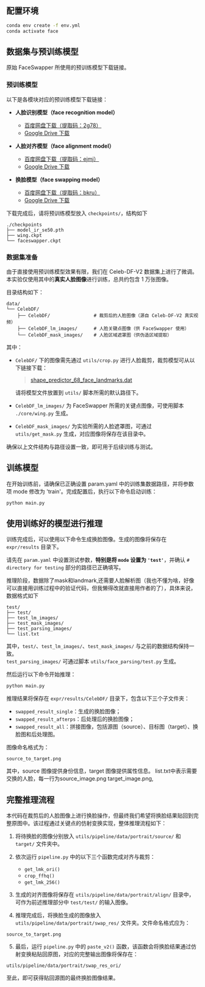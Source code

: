 ## 配置环境
```bash
conda env create -f env.yml
conda activate face
```




## 数据集与预训练模型

原始 FaceSwapper 所使用的预训练模型下载链接。

### 预训练模型

以下是各模块对应的预训练模型下载链接：

- **人脸识别模型（face recognition model）**  
  - [百度网盘下载（提取码：2g78）](https://pan.baidu.com/s/11qcEiBjAsQPXwIqKjOE-rQ?pwd=2g78)  
  - [Google Drive 下载](https://drive.google.com/file/d/1-lxc-jZGIFNdwFUXQ9tDS9OSuhadj6AC/view?usp=sharing)

- **人脸对齐模型（face alignment model）**  
  - [百度网盘下载（提取码：ejmj）](https://pan.baidu.com/s/1htwmXDi2Gev8l09oJpr_Mg?pwd=ejmj)  
  - [Google Drive 下载](https://drive.google.com/file/d/1lBt4x4P5qaClB2ZN_POBV-ue41hdlaoJ/view?usp=sharing)

- **换脸模型（face swapping model）**  
  - [百度网盘下载（提取码：bkru）](https://pan.baidu.com/s/1aIRX0twylUJ42z4sYhUaVA?pwd=bkru)  
  - [Google Drive 下载](https://drive.google.com/file/d/1Tb3V09wbaGe6SaiN3BZkOcCy7VJ0KYC8/view?usp=sharing)

下载完成后，请将预训练模型放入 `checkpoints/`，结构如下
```
./checkpoints
├── model_ir_se50.pth
├── wing.ckpt
└── faceswapper.ckpt
```



### 数据集准备

由于直接使用预训练模型效果有限，我们在 Celeb-DF-V2 数据集上进行了微调。本实验仅使用其中的**真实人脸图像**进行训练，总共约包含 1 万张图像。

目录结构如下：

```
data/
└── CelebDF/
    ├── CelebDF/                # 裁剪后的人脸图像（源自 Celeb-DF-V2 真实视频）
    ├── CelebDF_lm_images/      # 人脸关键点图像（供 FaceSwapper 使用）
    └── CelebDF_mask_images/    # 人脸区域遮罩图（供伪造区域提取）
```

其中：

- `CelebDF/` 下的图像需先通过 `utils/crop.py` 进行人脸裁剪，裁剪模型可从以下链接下载：

  > [shape_predictor_68_face_landmarks.dat](https://github.com/italojs/facial-landmarks-recognition/blob/master/shape_predictor_68_face_landmarks.dat)

  请将模型文件放置到 `utils/` 脚本所需的默认路径下。

- `CelebDF_lm_images/` 为 FaceSwapper 所需的关键点图像，可使用脚本 `./core/wing.py` 生成。

- `CelebDF_mask_images/` 为实验所需的人脸遮罩图，可通过 `utils/get_mask.py` 生成，对应图像将保存在该目录中。

确保以上文件结构与路径设置一致，即可用于后续训练与测试。

## 训练模型


在开始训练前，请确保已正确设置 param.yaml 中的训练集数据路径，并将参数项 mode 修改为 'train'。完成配置后，执行以下命令启动训练：

```bash
python main.py
```


## 使用训练好的模型进行推理


训练完成后，可以使用以下命令生成换脸图像。生成的图像将保存在 `expr/results` 目录下。

请先在 `param.yaml` 中设置测试参数，**特别是将 `mode` 设置为 `'test'`**，并确认 `# directory for testing` 部分的路径已正确填写。


推理阶段，数据除了mask和landmark,还需要人脸解析图（我也不懂为啥，好像可以直接用训练过程中的验证代码，但我懒得改就直接用作者的了），具体来说，数据格式如下


```
test/
├── test/
├── test_lm_images/
├── test_mask_images/
├── test_parsing_images/
└── list.txt
```
其中，`test/`、`test_lm_images/`、`test_mask_images/` 与之前的数据结构保持一致。  
`test_parsing_images/` 可通过脚本 `utils/face_parsing/test.py` 生成。

然后运行以下命令开始推理：

```bash
python main.py
```

推理结果将保存在 `expr/results/CelebDF/` 目录下，包含以下三个子文件夹：

- `swapped_result_single`：生成的换脸图像；
- `swapped_result_afterps`：后处理后的换脸图像；
- `swapped_result_all`：拼接图像，包括源图（source）、目标图（target）、换脸图和后处理图。

图像命名格式为：

```
source_to_target.png
```

其中，source 图像提供身份信息，target 图像提供属性信息。
list.txt中表示需要交换的人脸，每一行为source_image.png  target_image.png,


## 完整推理流程

本代码在裁剪后的人脸图像上进行换脸操作，但最终我们希望将换脸结果贴回到完整原图中。该过程通过关键点的仿射变换实现，整体推理流程如下：

1. 将待换脸的图像分别放入 `utils/pipeline/data/portrait/source/` 和 `target/` 文件夹中。

2. 依次运行 `pipeline.py` 中的以下三个函数完成对齐与裁剪：

   - `get_lmk_ori()`
   - `crop_ffhq()`
   - `get_lmk_256()`

3. 生成的对齐图像将保存在 `utils/pipeline/data/portrait/align/` 目录中，可作为前述推理部分中 `test/test/` 的输入图像。

4. 推理完成后，将换脸生成的图像放入 `utils/pipeline/data/portrait/swap_res/` 文件夹。文件命名格式应为：

```
source_to_target.png
```

5. 最后，运行 `pipeline.py` 中的 `paste_v2()` 函数，该函数会将换脸结果通过仿射变换粘贴回原图，对应的完整输出图像将保存在：

```
utils/pipeline/data/portrait/swap_res_ori/
```

至此，即可获得贴回源图的最终换脸图像结果。














